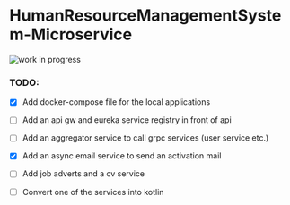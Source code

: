 # HumanResourceManagementSystem-Microservice

![work in progress](https://user-images.githubusercontent.com/61317042/233301717-f392c28f-e192-4ce4-b784-d0815680b749.png)

### TODO: 

- [x] Add docker-compose file for the local applications
- [ ] Add an api gw and eureka service registry in front of api
- [ ] Add an aggregator service to call grpc services (user service etc.)
- [x] Add an async email service to send an activation mail
- [ ] Add job adverts and a cv service
- [ ] Convert one of the services into kotlin
  

